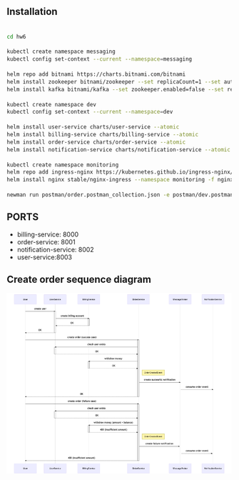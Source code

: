 ## Installation

```bash

cd hw6

kubectl create namespace messaging
kubectl config set-context --current --namespace=messaging

helm repo add bitnami https://charts.bitnami.com/bitnami
helm install zookeeper bitnami/zookeeper --set replicaCount=1 --set auth.enabled=false --set allowAnonymousLogin=true --atomic
helm install kafka bitnami/kafka --set zookeeper.enabled=false --set replicaCount=1 --set externalZookeeper.servers=zookeeper.messaging.svc.cluster.local --atomic

kubectl create namespace dev
kubectl config set-context --current --namespace=dev

helm install user-service charts/user-service --atomic
helm install billing-service charts/billing-service --atomic
helm install order-service charts/order-service --atomic
helm install notification-service charts/notification-service --atomic

kubectl create namespace monitoring
helm repo add ingress-nginx https://kubernetes.github.io/ingress-nginx/
helm install nginx stable/nginx-ingress --namespace monitoring -f nginx-ingress.yaml

newman run postman/order.postman_collection.json -e postman/dev.postman_environment.json

```

## PORTS
* billing-service: 8000
* order-service: 8001
* notification-service: 8002
* user-service:8003

## Create order sequence diagram

![sequence-diagram](./README.assets/mermaid-diagram-20200903164534.png)